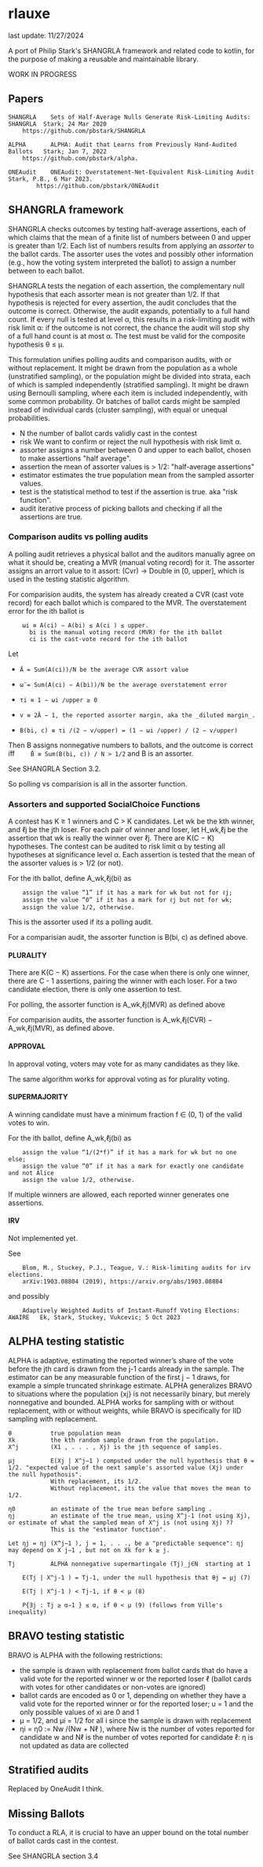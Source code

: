 # rlauxe
last update: 11/27/2024

A port of Philip Stark's SHANGRLA framework and related code to kotlin, 
for the purpose of making a reusable and maintainable library.

WORK IN PROGRESS

## Papers

    SHANGRLA	Sets of Half-Average Nulls Generate Risk-Limiting Audits: SHANGRLA	Stark; 24 Mar 2020
        https://github.com/pbstark/SHANGRLA

    ALPHA	    ALPHA: Audit that Learns from Previously Hand-Audited Ballots	Stark; Jan 7, 2022
        https://github.com/pbstark/alpha.

    ONEAudit    ONEAudit: Overstatement-Net-Equivalent Risk-Limiting Audit	Stark, P.B., 6 Mar 2023.
            https://github.com/pbstark/ONEAudit

## SHANGRLA framework

SHANGRLA checks outcomes by testing half-average assertions, each of which claims that the mean of a finite list of numbers between 0 and upper is greater than 1/2.
Each list of numbers results from applying an _assorter_ to the ballot cards. The assorter uses the votes and possibly other information 
(e.g., how the voting system interpreted the ballot) to assign a number between to each ballot.

SHANGRLA tests the negation of each assertion, the complementary null hypothesis that each assorter mean is not greater than 1/2.
If that hypothesis is rejected for every assertion, the audit concludes that the outcome is correct.
Otherwise, the audit expands, potentially to a full hand count. If every null is tested at level α, this results in a risk-limiting audit with risk limit α:
if the outcome is not correct, the chance the audit will stop shy of a full hand count is at most α.
The test must be valid for the composite hypothesis θ ≤ µ.

This formulation unifies polling audits and comparison audits, with or without replacement.
It might be drawn from the population as a whole (unstratified sampling), or the population might be divided into strata, each of which is sampled independently (stratified sampling).
It might be drawn using Bernoulli sampling, where each item is included independently, with some common probability.
Or batches of ballot cards might be sampled instead of individual cards (cluster sampling), with equal or unequal probabilities.

* N 	 	    the number of ballot cards validly cast in the contest
* risk		We want to confirm or reject the null hypothesis with risk limit α.
* assorter 	assigns a number between 0 and upper to each ballot, chosen to make assertions "half average".
* assertion	the mean of assorter values is > 1/2: "half-average assertions"
* estimator   estimates the true population mean from the sampled assorter values.
* test        is the statistical method to test if the assertion is true. aka "risk function".
* audit       iterative process of picking ballots and checking if all the assertions are true.

### Comparison audits vs polling audits

A polling audit retrieves a physical ballot and the auditors manually agree on what it should be, creating a MVR (manual voting record) for it.
The assorter assigns an arrort value to it assort: (Cvr) -> Double in [0, upper], which is used in the testing statistic algorithm.

For comparision audits, the system has already created a CVR (cast vote record) for each ballot which is compared to the MVR.
The overstatement error for the ith ballot is
````
    ωi ≡ A(ci) − A(bi) ≤ A(ci ) ≤ upper.
      bi is the manual voting record (MVR) for the ith ballot
      ci is the cast-vote record for the ith ballot
````

Let
*     Ā = Sum(A(ci))/N be the average CVR assort value
*     ω̄ = Sum(A(ci) − A(bi))/N be the average overstatement error
*     τi ≡ 1 − ωi /upper ≥ 0
*     v ≡ 2Ā − 1, the reported assorter margin, aka the _diluted margin_.
*     B(bi, c) ≡ τi /(2 − v/upper) = (1 − ωi /upper) / (2 − v/upper)

Then B assigns nonnegative numbers to ballots, and the outcome is correct iff
`    B̄ ≡ Sum(B(bi, c)) / N > 1/2`
and B is an assorter.

See SHANGRLA Section 3.2. 

So polling vs comparision is all in the assorter function. 

### Assorters and supported SocialChoice Functions

A contest has K ≥ 1 winners and C > K candidates. Let wk be the kth winner, and ℓj be the jth loser.
For each pair of winner and loser, let H_wk,ℓj be the assertion that wk is really the winner over ℓj.
There are K(C − K) hypotheses. The contest can be audited to risk limit α by testing all hypotheses at significance level α.
Each assertion is tested that the mean of the assorter values is > 1/2 (or not).

For the ith ballot, define A_wk,ℓj(bi) as
````
    assign the value “1” if it has a mark for wk but not for ℓj; 
    assign the value “0” if it has a mark for ℓj but not for wk;
    assign the value 1/2, otherwise.
 ````
This is the assorter used if its a polling audit. 

For a comparisian audit, the assorter function is B(bi, c) as defined above.


#### PLURALITY

There are K(C − K) assertions. For the case when there is only one winner, there are C - 1 assertions, pairing the winner with each loser. 
For a two candidate election, there is only one assertion to test.

For polling, the assorter function is A_wk,ℓj(MVR) as defined above

For comparision audits, the assorter function is A_wk,ℓj(CVR) − A_wk,ℓj(MVR), as defined above.


#### APPROVAL

In approval voting, voters may vote for as many candidates as they like.

The same algorithm works for approval voting as for plurality voting.


#### SUPERMAJORITY 

A winning candidate must have a minimum fraction f ∈ (0, 1) of the valid votes to win. 

For the ith ballot, define A_wk,ℓj(bi) as
````
    assign the value “1/(2*f)” if it has a mark for wk but no one else; 
    assign the value “0” if it has a mark for exactly one candidate and not Alice
    assign the value 1/2, otherwise.
````
If multiple winners are allowed, each reported winner generates one assertions.


#### IRV

Not implemented yet.

See 
````
    Blom, M., Stuckey, P.J., Teague, V.: Risk-limiting audits for irv elections. 
    arXiv:1903.08804 (2019), https://arxiv.org/abs/1903.08804
````
and possibly
````
    Adaptively Weighted Audits of Instant-Runoff Voting Elections: AWAIRE	Ek, Stark, Stuckey, Vukcevic; 5 Oct 2023
````

## ALPHA testing statistic

ALPHA is adaptive, estimating the reported winner’s share of the vote before the jth card is drawn from the j-1 cards already in the sample.
The estimator can be any measurable function of the first j − 1 draws, for example a simple truncated shrinkage estimate.
ALPHA generalizes BRAVO to situations where the population {xj} is not necessarily binary, but merely nonnegative and bounded.
ALPHA works for sampling with or without replacement, with or without weights, while BRAVO is specifically for IID sampling with replacement.
````
θ 	        true population mean
Xk 	        the kth random sample drawn from the population.
X^j         (X1 , . . . , Xj) is the jth sequence of samples.

µj          E(Xj | X^j−1 ) computed under the null hypothesis that θ = 1/2. "expected value of the next sample's assorted value (Xj) under the null hypothosis".
            With replacement, its 1/2.
            Without replacement, its the value that moves the mean to 1/2.

η0          an estimate of the true mean before sampling .
ηj          an estimate of the true mean, using X^j-1 (not using Xj), or estimate of what the sampled mean of X^j is (not using Xj) ??
            This is the "estimator function". 

Let ηj = ηj (X^j−1 ), j = 1, . . ., be a "predictable sequence": ηj may depend on X j−1 , but not on Xk for k ≥ j.

Tj          ALPHA nonnegative supermartingale (Tj)_j∈N  starting at 1

	E(Tj | X^j-1 ) = Tj-1, under the null hypothesis that θj = µj (7)

	E(Tj | X^j-1 ) < Tj-1, if θ < µ (8)

	P{∃j : Tj ≥ α−1 } ≤ α, if θ < µ (9) (follows from Ville's inequality)
````
## BRAVO testing statistic

BRAVO is ALPHA with the following restrictions:
* the sample is drawn with replacement from ballot cards that do have a valid vote for the
reported winner w or the reported loser ℓ (ballot cards with votes for other candidates or
non-votes are ignored)
* ballot cards are encoded as 0 or 1, depending on whether they have a valid vote for the
reported winner or for the reported loser; u = 1 and the only possible values of xi are 0
and 1
* µ = 1/2, and µi = 1/2 for all i since the sample is drawn with replacement
* ηi = η0 := Nw /(Nw + Nℓ ), where Nw is the number of votes reported for candidate w and
Nℓ is the number of votes reported for candidate ℓ: η is not updated as data are collected

## Stratified audits

Replaced by OneAudit I think.

## Missing Ballots

To conduct a RLA, it is crucial to have an upper bound on the total number of ballot cards cast in the contest.

See SHANGRLA section 3.4